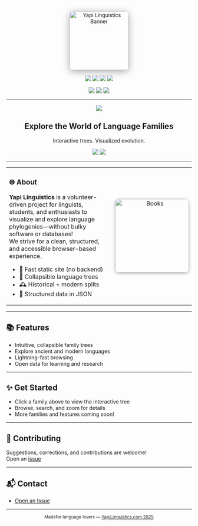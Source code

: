 <!-- Banner -->
<p align="center">
  <img src="https://www.thetreecareguide.com/wp-content/uploads/tree-guide-and-tree-care-tips1-1024x329.jpg" alt="Yapi Linguistics Banner" style="border-radius: 10px; box-shadow: 0 4px 20px #aaa;" height="160">
</p>


</h1>

<p align="center">
  <a href="https://yapilinguistics.com/Sino-Tibetan/"><img src="https://img.shields.io/badge/Sino--Tibetan-Tree-blue?style=for-the-badge"></a>
  <a href="https://www.yapilinguistics.com/Indo-European/"><img src="https://img.shields.io/badge/Indo--European-Tree-green?style=for-the-badge"></a>
  <a href="https://www.yapilinguistics.com/Japonic/"><img src="https://img.shields.io/badge/Japonic-Tree-orange?style=for-the-badge"></a>
  <img src="https://img.shields.io/badge/More%20Coming-Soon-yellow?style=for-the-badge">
</p>

<p align="center">
  <img src="https://img.shields.io/badge/status-active-brightgreen?style=flat-square">
  <img src="https://img.shields.io/badge/license-MIT-blue?style=flat-square">
  <img src="https://img.shields.io/badge/languages-structured_JSON-yellow?style=flat-square">
</p>

---

<div align="center">
  <img src="https://img.icons8.com/color/96/000000/language.png"/>
  <h2>Explore the World of Language Families</h2>
  <p>Interactive trees. Visualized evolution.</p>
  <a href="#features"><img src="https://img.shields.io/badge/See-Features-1abc9c?style=for-the-badge"></a>
  <a href="#contributing"><img src="https://img.shields.io/badge/Get-Involved-f39c12?style=for-the-badge"></a>
</div>

---

<table>
<tr>
<td width="60%" valign="top">

### 🌐 About

**Yapi Linguistics** is a volunteer-driven project for linguists, students, and enthusiasts to visualize and explore language phylogenies—without bulky software or databases!  
We strive for a clean, structured, and accessible browser-based experience.

- 🚀 Fast static site (no backend)
- 🌳 Collapsible language trees
- 🕰️ Historical + modern splits
- 📄 Structured data in JSON

</td>
<td align="center" width="40%">
  <img src="https://www.publishcentral.com.au/wp-content/uploads/2023/05/book-pile-of-must-read-books-scaled1.jpeg" alt="Books" width="200" style="border-radius: 12px;box-shadow:0 2px 8px #aaa;">
</td>
</tr>
</table>

---

## 📚 Features

- Intuitive, collapsible family trees
- Explore ancient and modern languages
- Lightning-fast browsing
- Open data for learning and research

---

## ✨ Get Started

- Click a family above to view the interactive tree
- Browse, search, and zoom for details
- More families and features coming soon!

---

## 🤝 Contributing

Suggestions, corrections, and contributions are welcome!  
Open an [issue](https://github.com/teydrin/YapiLinguistics/issues)

---

## 📬 Contact

- [Open an Issue](https://github.com/teydrin/YapiLinguistics/issues)

---

<div align="center">
  <sub>
    Madefor language lovers — <a href="https://yapilinguistics.com">YapiLinguistics.com 2025</a>
  </sub>
</div>






